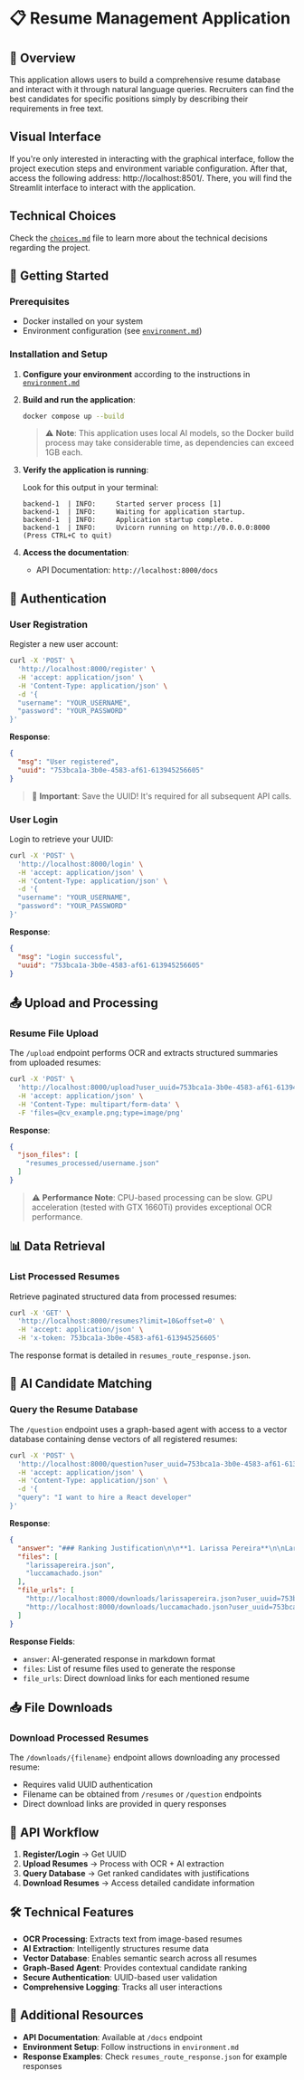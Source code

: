 # 📋 Resume Management Application

## 🎯 Overview

This application allows users to build a comprehensive resume database and interact with it through natural language queries. Recruiters can find the best candidates for specific positions simply by describing their requirements in free text.

## Visual Interface

If you're only interested in interacting with the graphical interface, follow the project execution steps and environment variable configuration. After that, access the following address: http://localhost:8501/. There, you will find the Streamlit interface to interact with the application.

## Technical Choices

Check the [`choices.md`](docs/choices.md) file to learn more about the technical decisions regarding the project.

## 🚀 Getting Started

### Prerequisites

- Docker installed on your system
- Environment configuration (see [`environment.md`](docs/environment.md))

### Installation and Setup

1. **Configure your environment** according to the instructions in [`environment.md`](docs/environment.md)

2. **Build and run the application**:
   ```bash
   docker compose up --build
   ```

   > ⚠️ **Note**: This application uses local AI models, so the Docker build process may take considerable time, as dependencies can exceed 1GB each.

3. **Verify the application is running**:
   
   Look for this output in your terminal:
   ```
   backend-1  | INFO:     Started server process [1]
   backend-1  | INFO:     Waiting for application startup.
   backend-1  | INFO:     Application startup complete.
   backend-1  | INFO:     Uvicorn running on http://0.0.0.0:8000 (Press CTRL+C to quit)
   ```

4. **Access the documentation**:
   - API Documentation: `http://localhost:8000/docs`

## 🔐 Authentication

### User Registration

Register a new user account:

```bash
curl -X 'POST' \
  'http://localhost:8000/register' \
  -H 'accept: application/json' \
  -H 'Content-Type: application/json' \
  -d '{
  "username": "YOUR_USERNAME",
  "password": "YOUR_PASSWORD"
}'
```

**Response**:
```json
{
  "msg": "User registered",
  "uuid": "753bca1a-3b0e-4583-af61-613945256605"
}
```

> 🔑 **Important**: Save the UUID! It's required for all subsequent API calls.

### User Login

Login to retrieve your UUID:

```bash
curl -X 'POST' \
  'http://localhost:8000/login' \
  -H 'accept: application/json' \
  -H 'Content-Type: application/json' \
  -d '{
  "username": "YOUR_USERNAME",
  "password": "YOUR_PASSWORD"
}'
```

**Response**:
```json
{
  "msg": "Login successful",
  "uuid": "753bca1a-3b0e-4583-af61-613945256605"
}
```

## 📤 Upload and Processing

### Resume File Upload

The `/upload` endpoint performs OCR and extracts structured summaries from uploaded resumes:

```bash
curl -X 'POST' \
  'http://localhost:8000/upload?user_uuid=753bca1a-3b0e-4583-af61-613945256605' \
  -H 'accept: application/json' \
  -H 'Content-Type: multipart/form-data' \
  -F 'files=@cv_example.png;type=image/png'
```

**Response**:
```json
{
  "json_files": [
    "resumes_processed/username.json"
  ]
}
```

> ⚠️ **Performance Note**: CPU-based processing can be slow. GPU acceleration (tested with GTX 1660Ti) provides exceptional OCR performance.

## 📊 Data Retrieval

### List Processed Resumes

Retrieve paginated structured data from processed resumes:

```bash
curl -X 'GET' \
  'http://localhost:8000/resumes?limit=10&offset=0' \
  -H 'accept: application/json' \
  -H 'x-token: 753bca1a-3b0e-4583-af61-613945256605'
```

The response format is detailed in `resumes_route_response.json`.

## 🤖 AI Candidate Matching

### Query the Resume Database

The `/question` endpoint uses a graph-based agent with access to a vector database containing dense vectors of all registered resumes:

```bash
curl -X 'POST' \
  'http://localhost:8000/question?user_uuid=753bca1a-3b0e-4583-af61-613945256605' \
  -H 'accept: application/json' \
  -H 'Content-Type: application/json' \
  -d '{
  "query": "I want to hire a React developer"
}'
```

**Response**:
```json
{
  "answer": "### Ranking Justification\n\n**1. Larissa Pereira**\n\nLarissa is the most suitable candidate for the React developer position. Her resume describes her as \"specializing in React and responsive design with a passion for clean UI\", which demonstrates clear focus and expertise in the technology. Additionally, her experience as \"Frontend Developer - InovaData (2020-2021): Developed\" indicates she has practical and relevant experience in interface development. The mention of her technical skills including \"HTML\", \"CSS\", \"JavaScript\", and \"React\" reinforces her solid foundation for the position.\n\n**2. Lucca Machado**\n\nLucca is a strong second candidate, with experience in \"APIs with front-end interfaces using React and Python\". While his experience is more comprehensive, including Python, which could be an advantage depending on the exact project requirements, Larissa stands out for her explicit specialization in React and responsive design, which are crucial for a dedicated React developer.\n\n### Resume Files Used:\n\n*   larissapereira.json\n*   luccamachado.json",
  "files": [
    "larissapereira.json",
    "luccamachado.json"
  ],
  "file_urls": [
    "http://localhost:8000/downloads/larissapereira.json?user_uuid=753bca1a-3b0e-4583-af61-613945256605",
    "http://localhost:8000/downloads/luccamachado.json?user_uuid=753bca1a-3b0e-4583-af61-613945256605"
  ]
}
```

**Response Fields**:
- `answer`: AI-generated response in markdown format
- `files`: List of resume files used to generate the response
- `file_urls`: Direct download links for each mentioned resume

## 📥 File Downloads

### Download Processed Resumes

The `/downloads/{filename}` endpoint allows downloading any processed resume:

- Requires valid UUID authentication
- Filename can be obtained from `/resumes` or `/question` endpoints
- Direct download links are provided in query responses

## 🔄 API Workflow

1. **Register/Login** → Get UUID
2. **Upload Resumes** → Process with OCR + AI extraction
3. **Query Database** → Get ranked candidates with justifications
4. **Download Resumes** → Access detailed candidate information

## 🛠️ Technical Features

- **OCR Processing**: Extracts text from image-based resumes
- **AI Extraction**: Intelligently structures resume data
- **Vector Database**: Enables semantic search across all resumes
- **Graph-Based Agent**: Provides contextual candidate ranking
- **Secure Authentication**: UUID-based user validation
- **Comprehensive Logging**: Tracks all user interactions

## 📝 Additional Resources

- **API Documentation**: Available at `/docs` endpoint
- **Environment Setup**: Follow instructions in `environment.md`
- **Response Examples**: Check `resumes_route_response.json` for example responses